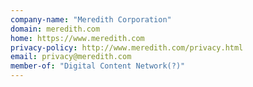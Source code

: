 ```yaml
---
company-name: "Meredith Corporation"
domain: meredith.com
home: https://www.meredith.com
privacy-policy: http://www.meredith.com/privacy.html
email: privacy@meredith.com
member-of: "Digital Content Network(?)"
---
```




